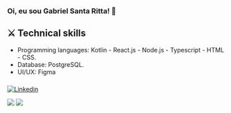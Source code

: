 ### Oi, eu sou Gabriel Santa Ritta! 👋

## ⚔️ Technical skills
- Programming languages: Kotlin - React.js - Node.js - Typescript - HTML - CSS.
- Database: PostgreSQL. 
- UI/UX: Figma
###


      
[![Linkedin](https://img.shields.io/badge/LinkedIn-blue?style=for-the-badge&logo=Linkedin)](https://www.linkedin.com/in/gabriel-santa-ritta-772203198/)      
<p align = "left">
  <img  src = "https://github-readme-stats.vercel.app/api?username=gabrielfst30&show_icons=true&theme=radical&line_height=27">
  <img src = "https://github-readme-stats.vercel.app/api/top-langs/?username=gabrielfst30&theme=radical&line_height=27">
</p>


 
 
